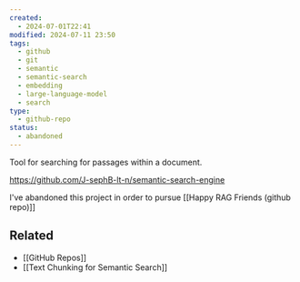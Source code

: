 ```yaml
---
created:
  - 2024-07-01T22:41
modified: 2024-07-11 23:50
tags:
  - github
  - git
  - semantic
  - semantic-search
  - embedding
  - large-language-model
  - search
type:
  - github-repo
status:
  - abandoned
---
```

Tool for searching for passages within a document.

https://github.com/J-sephB-lt-n/semantic-search-engine

I've abandoned this project in order to pursue [[Happy RAG Friends (github repo)]]
## Related 
* [[GitHub Repos]]
* [[Text Chunking for Semantic Search]]
